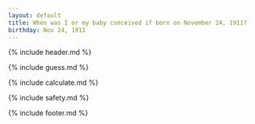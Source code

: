 ```yaml
---
layout: default
title: When was I or my baby conceived if born on November 24, 1911?
birthday: Nov 24, 1911
---
```


{% include header.md %}

{% include guess.md %}

{% include calculate.md %}

{% include safety.md %}

{% include footer.md %}



